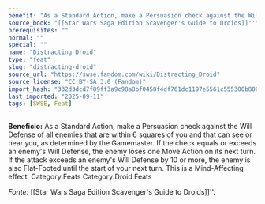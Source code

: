 ```yaml
---
benefit: "As a Standard Action, make a Persuasion check against the Will Defense of all enemies that are within 6 squares of you and that can see or hear you, as determined by the Gamemaster. If the check equals or exceeds an enemy's Will Defense, the enemy loses one Move Action on its next turn. If the attack exceeds an enemy's Will Defense by 10 or more, the enemy is also Flat-Footed until the start of your next turn. This is a Mind-Affecting effect. Category:Feats Category:Droid Feats"
source_book: "[[Star Wars Saga Edition Scavenger's Guide to Droids]]''"
prerequisites: ""
normal: ""
special: ""
name: "Distracting Droid"
type: "feat"
slug: "distracting-droid"
source_url: "https://swse.fandom.com/wiki/Distracting_Droid"
source_license: "CC BY-SA 3.0 (Fandom)"
import_hash: "332d3dcd7f89ff3a9c98a8bf0458f4df761dc1197e5561c555300b80017bd1db"
last_imported: "2025-09-11"
tags: [SWSE, Feat]
---
```

**Beneficio:** As a Standard Action, make a Persuasion check against the Will Defense of all enemies that are within 6 squares of you and that can see or hear you, as determined by the Gamemaster. If the check equals or exceeds an enemy's Will Defense, the enemy loses one Move Action on its next turn. If the attack exceeds an enemy's Will Defense by 10 or more, the enemy is also Flat-Footed until the start of your next turn. This is a Mind-Affecting effect. Category:Feats Category:Droid Feats

*Fonte:* [[Star Wars Saga Edition Scavenger's Guide to Droids]]''.